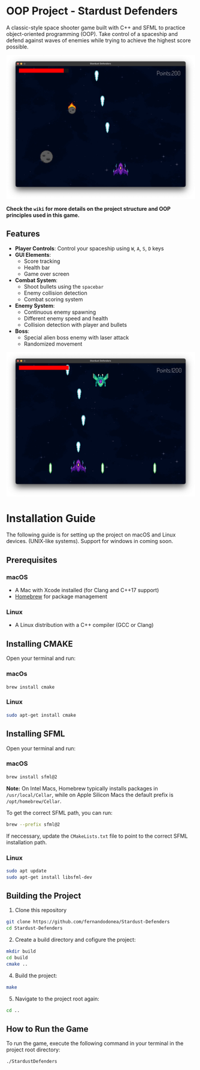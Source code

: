 # OOP Project - Stardust Defenders

A classic-style space shooter game built with C++ and SFML to practice object-oriented programming (OOP). Take control of a spaceship and defend against waves of enemies while trying to achieve the highest score possible.


![Game Screenshot](/resources/screenshots/gameplay-normal.png)


**Check the `wiki` for more details on the project structure and OOP principles used in this game.**

## Features

- **Player Controls**: Control your spaceship using `W`, `A`, `S`, `D` keys
- **GUI Elements**:
  - Score tracking
  - Health bar
  - Game over screen
- **Combat System**: 
  - Shoot bullets using the `spacebar`
  - Enemy collision detection
  - Combat scoring system
- **Enemy System**:
  - Continuous enemy spawning
  - Different enemy speed and health
  - Collision detection with player and bullets
- **Boss**:
  - Special alien boss enemy with laser attack 
  - Randomized movement

![Game Screenshot](/resources/screenshots/gameplay-boss.png)


# Installation Guide
 The following guide is for setting up the project on macOS and Linux devices. (UNIX-like systems). Support for windows in coming soon.


## Prerequisites
### macOS
- A Mac with Xcode installed (for Clang and C++17 support)
- [Homebrew](https://brew.sh/) for package management

### Linux
- A Linux distribution with a C++ compiler (GCC or Clang)

## Installing CMAKE
Open your terminal and run:
### macOs
```
brew install cmake
```
### Linux
```bash
sudo apt-get install cmake
```

## Installing SFML
Open your terminal and run:
### macOS
```bash
brew install sfml@2
```
**Note:** On Intel Macs, Homebrew typically installs packages in `/usr/local/Cellar`, while on Apple Silicon Macs the default prefix is `/opt/homebrew/Cellar`. 

To get the correct SFML path, you can run:

```bash
brew --prefix sfml@2
```

If neccessary, update the `CMakeLists.txt` file  to point to the correct SFML installation path.

### Linux
```bash
sudo apt update
sudo apt-get install libsfml-dev
```

## Building the Project

1. Clone this repository

```bash
git clone https://github.com/fernandodonea/Stardust-Defenders
cd Stardust-Defenders
```

2. Create a build directory and cofigure the project:
```bash
mkdir build
cd build
cmake ..
```

4. Build the project:
```bash
make
```

5. Navigate to the project root again:
```bash
cd ..
```

## How to Run the Game
To run the game, execute the following command in your terminal in the project root directory:
```bash
./StardustDefenders
```


